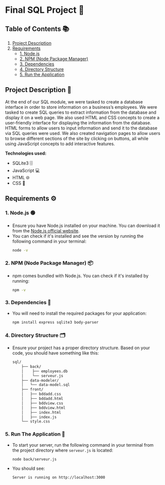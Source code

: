 # Final SQL Project 🎯

## Table of Contents 📚

1. [Project Description](#project-description)
2. [Requirements](#requirements)
   - [1. Node.js](#1-nodejs)
   - [2. NPM (Node Package Manager)](#2-npm-node-package-manager)
   - [3. Dependencies](#3-dependencies)
   - [4. Directory Structure](#4-directory-structure)
   - [5. Run the Application](#6-run-the-application)

## Project Description 📝
At the end of our SQL module, we were tasked to create a database interface in order to store information on a business’s employees. We were tasked to create SQL queries to extract information from the database and display it on a web page. We also used HTML and CSS concepts to create a user-friendly interface for displaying the information from the database. HTML forms to allow users to input information and send it to the database via SQL queries were used. We also created navigation pages to allow users to browse different sections of the site by clicking on buttons, all while using JavaScript concepts to add interactive features. 

**Technologies used:**
- SQLite3 🗄️
- JavaScript 💻
- HTML 🌐
- CSS 🎨

## Requirements ⚙️

### 1. Node.js 🟢
- Ensure you have Node.js installed on your machine. You can download it from the [Node.js official website](https://nodejs.org/).
- You can check if it's installed and see the version by running the following command in your terminal:
    ```bash
    node -v
    ```

### 2. NPM (Node Package Manager) 📦
- npm comes bundled with Node.js. You can check if it's installed by running:
    ```bash
    npm -v
    ```

### 3. Dependencies 🔧
- You will need to install the required packages for your application:
    ```bash
    npm install express sqlite3 body-parser
    ```

### 4. Directory Structure 🗂️
- Ensure your project has a proper directory structure. Based on your code, you should have something like this:
    ```bash
    sql/ 
        ├── back/ 
        │    ├── employees.db
        │    └── serveur.js 
        ├── data-modeler/
        │   └── data-model.sql   
        ├── front/ 
        │   ├── bddadd.css
        │   ├── bddadd.html
        │   ├── bddview.css 
        │   ├── bddview.html
        │   ├── index.html
        │   ├── index.js 
        └── style.css
    ```

### 5. Run The Application 🚀
- To start your server, run the following command in your terminal from the project directory where `serveur.js` is located:
    ```bash
    node back/serveur.js
    ```
- You should see:
    ```
    Server is running on http://localhost:3000
    ```

